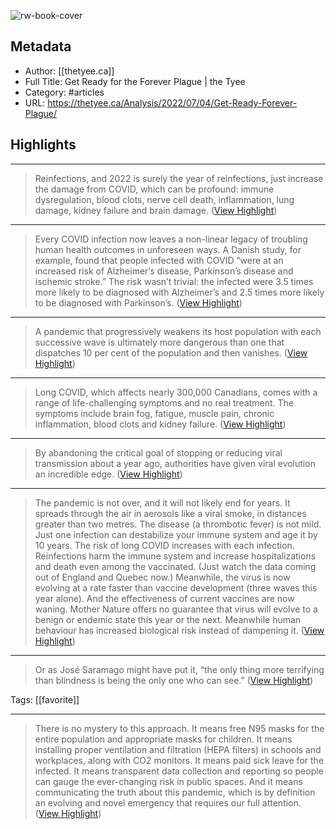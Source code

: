 ![rw-book-cover](https://readwise-assets.s3.amazonaws.com/static/images/article1.be68295a7e40.png)

## Metadata
- Author: [[thetyee.ca]]
- Full Title: Get Ready for the Forever Plague | the Tyee
- Category: #articles
- URL: https://thetyee.ca/Analysis/2022/07/04/Get-Ready-Forever-Plague/

## Highlights
***

> Reinfections, and 2022 is surely the year of reinfections, just increase the damage from COVID, which can be profound: immune dysregulation, blood clots, nerve cell death, inflammation, lung damage, kidney failure and brain damage. ([View Highlight](https://instapaper.com/read/1520168859/20005930))

***

> Every COVID infection now leaves a non-linear legacy of troubling human health outcomes in unforeseen ways. A Danish study, for example, found that people infected with COVID “were at an increased risk of Alzheimer’s disease, Parkinson’s disease and ischemic stroke.” The risk wasn’t trivial: the infected were 3.5 times more likely to be diagnosed with Alzheimer’s and 2.5 times more likely to be diagnosed with Parkinson’s. ([View Highlight](https://instapaper.com/read/1520168859/20005953))

***

> A pandemic that progressively weakens its host population with each successive wave is ultimately more dangerous than one that dispatches 10 per cent of the population and then vanishes. ([View Highlight](https://instapaper.com/read/1520168859/20005955))

***

> Long COVID, which affects nearly 300,000 Canadians, comes with a range of life-challenging symptoms and no real treatment. The symptoms include brain fog, fatigue, muscle pain, chronic inflammation, blood clots and kidney failure. ([View Highlight](https://instapaper.com/read/1520168859/20005956))

***

> By abandoning the critical goal of stopping or reducing viral transmission about a year ago, authorities have given viral evolution an incredible edge. ([View Highlight](https://instapaper.com/read/1520168859/20005962))

***

> The pandemic is not over, and it will not likely end for years. It spreads through the air in aerosols like a viral smoke, in distances greater than two metres. The disease (a thrombotic fever) is not mild. Just one infection can destabilize your immune system and age it by 10 years. The risk of long COVID increases with each infection. Reinfections harm the immune system and increase hospitalizations and death even among the vaccinated. (Just watch the data coming out of England and Quebec now.)
> Meanwhile, the virus is now evolving at a rate faster than vaccine development (three waves this year alone). And the effectiveness of current vaccines are now waning. Mother Nature offers no guarantee that virus will evolve to a benign or endemic state this year or the next. Meanwhile human behaviour has increased biological risk instead of dampening it. ([View Highlight](https://instapaper.com/read/1520168859/20005981))

***

> Or as José Saramago might have put it, “the only thing more terrifying than blindness is being the only one who can see.” ([View Highlight](https://instapaper.com/read/1520168859/20005986))

Tags: [[favorite]] 

***

> There is no mystery to this approach. It means free N95 masks for the entire population and appropriate masks for children. It means installing proper ventilation and filtration (HEPA filters) in schools and workplaces, along with CO2 monitors. It means paid sick leave for the infected. It means transparent data collection and reporting so people can gauge the ever-changing risk in public spaces. And it means communicating the truth about this pandemic, which is by definition an evolving and novel emergency that requires our full attention. ([View Highlight](https://instapaper.com/read/1520168859/20005993))

